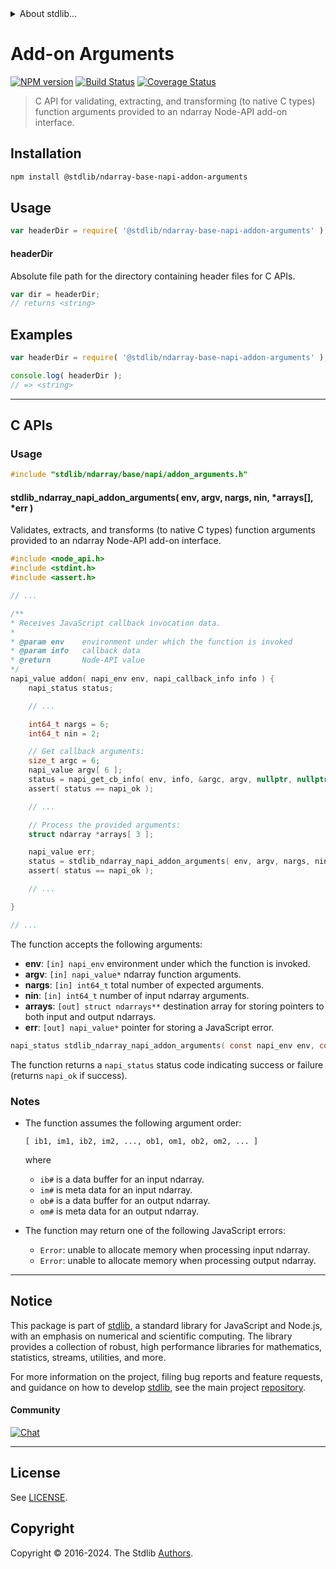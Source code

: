<!--

@license Apache-2.0

Copyright (c) 2021 The Stdlib Authors.

Licensed under the Apache License, Version 2.0 (the "License");
you may not use this file except in compliance with the License.
You may obtain a copy of the License at

   http://www.apache.org/licenses/LICENSE-2.0

Unless required by applicable law or agreed to in writing, software
distributed under the License is distributed on an "AS IS" BASIS,
WITHOUT WARRANTIES OR CONDITIONS OF ANY KIND, either express or implied.
See the License for the specific language governing permissions and
limitations under the License.

-->


<details>
  <summary>
    About stdlib...
  </summary>
  <p>We believe in a future in which the web is a preferred environment for numerical computation. To help realize this future, we've built stdlib. stdlib is a standard library, with an emphasis on numerical and scientific computation, written in JavaScript (and C) for execution in browsers and in Node.js.</p>
  <p>The library is fully decomposable, being architected in such a way that you can swap out and mix and match APIs and functionality to cater to your exact preferences and use cases.</p>
  <p>When you use stdlib, you can be absolutely certain that you are using the most thorough, rigorous, well-written, studied, documented, tested, measured, and high-quality code out there.</p>
  <p>To join us in bringing numerical computing to the web, get started by checking us out on <a href="https://github.com/stdlib-js/stdlib">GitHub</a>, and please consider <a href="https://opencollective.com/stdlib">financially supporting stdlib</a>. We greatly appreciate your continued support!</p>
</details>

# Add-on Arguments

[![NPM version][npm-image]][npm-url] [![Build Status][test-image]][test-url] [![Coverage Status][coverage-image]][coverage-url] <!-- [![dependencies][dependencies-image]][dependencies-url] -->

> C API for validating, extracting, and transforming (to native C types) function arguments provided to an ndarray Node-API add-on interface.

<!-- Section to include introductory text. Make sure to keep an empty line after the intro `section` element and another before the `/section` close. -->

<section class="intro">

</section>

<!-- /.intro -->

<!-- Package usage documentation. -->

<section class="installation">

## Installation

```bash
npm install @stdlib/ndarray-base-napi-addon-arguments
```

</section>

<section class="usage">

## Usage

```javascript
var headerDir = require( '@stdlib/ndarray-base-napi-addon-arguments' );
```

#### headerDir

Absolute file path for the directory containing header files for C APIs.

```javascript
var dir = headerDir;
// returns <string>
```

</section>

<!-- /.usage -->

<!-- Package usage notes. Make sure to keep an empty line after the `section` element and another before the `/section` close. -->

<section class="notes">

</section>

<!-- /.notes -->

<!-- Package usage examples. -->

<section class="examples">

## Examples

```javascript
var headerDir = require( '@stdlib/ndarray-base-napi-addon-arguments' );

console.log( headerDir );
// => <string>
```

</section>

<!-- /.examples -->

<!-- C interface documentation. -->

* * *

<section class="c">

## C APIs

<!-- Section to include introductory text. Make sure to keep an empty line after the intro `section` element and another before the `/section` close. -->

<section class="intro">

</section>

<!-- /.intro -->

<!-- C usage documentation. -->

<section class="usage">

### Usage

```c
#include "stdlib/ndarray/base/napi/addon_arguments.h"
```

<!-- lint disable maximum-heading-length -->

#### stdlib_ndarray_napi_addon_arguments( env, argv, nargs, nin, \*arrays\[], \*err )

Validates, extracts, and transforms (to native C types) function arguments provided to an ndarray Node-API add-on interface.

```c
#include <node_api.h>
#include <stdint.h>
#include <assert.h>

// ...

/**
* Receives JavaScript callback invocation data.
*
* @param env    environment under which the function is invoked
* @param info   callback data
* @return       Node-API value
*/
napi_value addon( napi_env env, napi_callback_info info ) {
    napi_status status;

    // ...

    int64_t nargs = 6;
    int64_t nin = 2;

    // Get callback arguments:
    size_t argc = 6;
    napi_value argv[ 6 ];
    status = napi_get_cb_info( env, info, &argc, argv, nullptr, nullptr );
    assert( status == napi_ok );

    // ...

    // Process the provided arguments:
    struct ndarray *arrays[ 3 ];

    napi_value err;
    status = stdlib_ndarray_napi_addon_arguments( env, argv, nargs, nin, arrays, &err );
    assert( status == napi_ok );

    // ...

}

// ...
```

The function accepts the following arguments:

-   **env**: `[in] napi_env` environment under which the function is invoked.
-   **argv**: `[in] napi_value*` ndarray function arguments.
-   **nargs**: `[in] int64_t` total number of expected arguments.
-   **nin**: `[in] int64_t` number of input ndarray arguments.
-   **arrays**: `[out] struct ndarrays**` destination array for storing pointers to both input and output ndarrays.
-   **err**: `[out] napi_value*` pointer for storing a JavaScript error.

```c
napi_status stdlib_ndarray_napi_addon_arguments( const napi_env env, const napi_value *argv, const int64_t nargs, const int64_t nin, struct ndarray *arrays[], napi_value *err );
```

The function returns a `napi_status` status code indicating success or failure (returns `napi_ok` if success).

</section>

<!-- /.usage -->

<!-- C API usage notes. Make sure to keep an empty line after the `section` element and another before the `/section` close. -->

<section class="notes">

### Notes

-   The function assumes the following argument order:

    ```text
    [ ib1, im1, ib2, im2, ..., ob1, om1, ob2, om2, ... ]
    ```

    where

    -   `ib#` is a data buffer for an input ndarray.
    -   `im#` is meta data for an input ndarray.
    -   `ob#` is a data buffer for an output ndarray.
    -   `om#` is meta data for an output ndarray.

-   The function may return one of the following JavaScript errors:

    -   `Error`: unable to allocate memory when processing input ndarray.
    -   `Error`: unable to allocate memory when processing output ndarray.

</section>

<!-- /.notes -->

<!-- C API usage examples. -->

<section class="examples">

</section>

<!-- /.examples -->

</section>

<!-- /.c -->

<!-- Section to include cited references. If references are included, add a horizontal rule *before* the section. Make sure to keep an empty line after the `section` element and another before the `/section` close. -->

<section class="references">

</section>

<!-- /.references -->

<!-- Section for related `stdlib` packages. Do not manually edit this section, as it is automatically populated. -->

<section class="related">

</section>

<!-- /.related -->

<!-- Section for all links. Make sure to keep an empty line after the `section` element and another before the `/section` close. -->


<section class="main-repo" >

* * *

## Notice

This package is part of [stdlib][stdlib], a standard library for JavaScript and Node.js, with an emphasis on numerical and scientific computing. The library provides a collection of robust, high performance libraries for mathematics, statistics, streams, utilities, and more.

For more information on the project, filing bug reports and feature requests, and guidance on how to develop [stdlib][stdlib], see the main project [repository][stdlib].

#### Community

[![Chat][chat-image]][chat-url]

---

## License

See [LICENSE][stdlib-license].


## Copyright

Copyright &copy; 2016-2024. The Stdlib [Authors][stdlib-authors].

</section>

<!-- /.stdlib -->

<!-- Section for all links. Make sure to keep an empty line after the `section` element and another before the `/section` close. -->

<section class="links">

[npm-image]: http://img.shields.io/npm/v/@stdlib/ndarray-base-napi-addon-arguments.svg
[npm-url]: https://npmjs.org/package/@stdlib/ndarray-base-napi-addon-arguments

[test-image]: https://github.com/stdlib-js/ndarray-base-napi-addon-arguments/actions/workflows/test.yml/badge.svg?branch=main
[test-url]: https://github.com/stdlib-js/ndarray-base-napi-addon-arguments/actions/workflows/test.yml?query=branch:main

[coverage-image]: https://img.shields.io/codecov/c/github/stdlib-js/ndarray-base-napi-addon-arguments/main.svg
[coverage-url]: https://codecov.io/github/stdlib-js/ndarray-base-napi-addon-arguments?branch=main

<!--

[dependencies-image]: https://img.shields.io/david/stdlib-js/ndarray-base-napi-addon-arguments.svg
[dependencies-url]: https://david-dm.org/stdlib-js/ndarray-base-napi-addon-arguments/main

-->

[chat-image]: https://img.shields.io/gitter/room/stdlib-js/stdlib.svg
[chat-url]: https://app.gitter.im/#/room/#stdlib-js_stdlib:gitter.im

[stdlib]: https://github.com/stdlib-js/stdlib

[stdlib-authors]: https://github.com/stdlib-js/stdlib/graphs/contributors

[stdlib-license]: https://raw.githubusercontent.com/stdlib-js/ndarray-base-napi-addon-arguments/main/LICENSE

</section>

<!-- /.links -->
